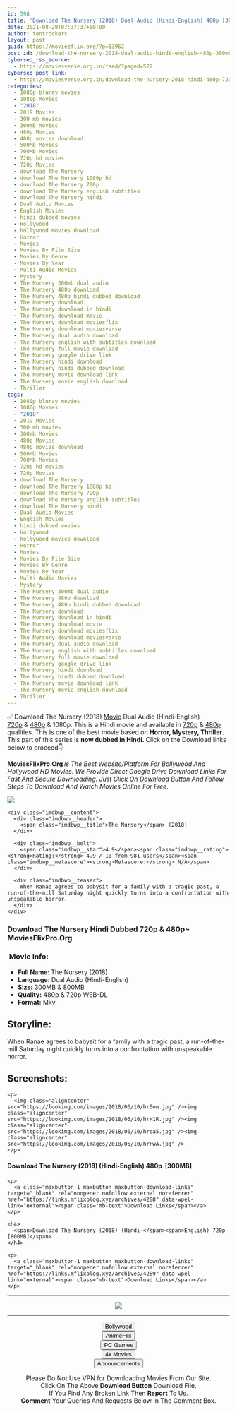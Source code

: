 ```yaml
---
id: 598
title: 'Download The Nursery (2018) Dual Audio (Hindi-English) 480p [300MB] || 720p [800MB]'
date: 2021-08-29T07:37:37+00:00
author: tentrockers
layout: post
guid: https://moviezflix.org/?p=13962
post id: /download-the-nursery-2018-dual-audio-hindi-english-480p-300mb-720p-800mb/
cyberseo_rss_source:
  - https://moviesverse.org.in/feed/?paged=522
cyberseo_post_link:
  - https://moviesverse.org.in/download-the-nursery-2018-hindi-480p-720p/
categories:
  - 1080p bluray movies
  - 1080p Movies
  - "2018"
  - 2019 Movies
  - 300 mb movies
  - 300mb Movies
  - 480p Movies
  - 480p movies download
  - 500Mb Movies
  - 700Mb Movies
  - 720p hd movies
  - 720p Movies
  - download The Nursery
  - download The Nursery 1080p hd
  - download The Nursery 720p
  - download The Nursery english subtitles
  - download The Nursery hindi
  - Dual Audio Movies
  - English Movies
  - hindi dubbed movies
  - Hollywood
  - hollywood movies download
  - Horror
  - Movies
  - Movies By File Size
  - Movies By Genre
  - Movies By Year
  - Multi Audio Movies
  - Mystery
  - The Nursery 300mb dual audio
  - The Nursery 480p download
  - The Nursery 480p hindi dubbed download
  - The Nursery download
  - The Nursery download in hindi
  - The Nursery download movie
  - The Nursery download moviesflix
  - The Nursery download moviesverse
  - The Nursery dual audio download
  - The Nursery english with subtitles download
  - The Nursery full movie download
  - The Nursery google drive link
  - The Nursery hindi download
  - The Nursery hindi dubbed download
  - The Nursery movie download link
  - The Nursery movie english download
  - Thriller
tags:
  - 1080p bluray movies
  - 1080p Movies
  - "2018"
  - 2019 Movies
  - 300 mb movies
  - 300mb Movies
  - 480p Movies
  - 480p movies download
  - 500Mb Movies
  - 700Mb Movies
  - 720p hd movies
  - 720p Movies
  - download The Nursery
  - download The Nursery 1080p hd
  - download The Nursery 720p
  - download The Nursery english subtitles
  - download The Nursery hindi
  - Dual Audio Movies
  - English Movies
  - hindi dubbed movies
  - Hollywood
  - hollywood movies download
  - Horror
  - Movies
  - Movies By File Size
  - Movies By Genre
  - Movies By Year
  - Multi Audio Movies
  - Mystery
  - The Nursery 300mb dual audio
  - The Nursery 480p download
  - The Nursery 480p hindi dubbed download
  - The Nursery download
  - The Nursery download in hindi
  - The Nursery download movie
  - The Nursery download moviesflix
  - The Nursery download moviesverse
  - The Nursery dual audio download
  - The Nursery english with subtitles download
  - The Nursery full movie download
  - The Nursery google drive link
  - The Nursery hindi download
  - The Nursery hindi dubbed download
  - The Nursery movie download link
  - The Nursery movie english download
  - Thriller
---
```

<div class="thecontent clearfix">
  <p>
    ✅ Download The Nursery (2018) <a href="https://moviesverse.org.in/category/movies/" data-wpel-link="internal">Movie</a> Dual Audio (Hindi-English) <a href="https://moviesverse.org.in/720p-movies/" data-wpel-link="internal">720p</a>&nbsp;&&nbsp;<a href="https://moviesverse.org.in/480p-movies/" data-wpel-link="internal">480p</a> & 1080p. This is a Hindi movie and available in <a href="https://moviesverse.org.in/720p-movies/" data-wpel-link="internal">720p</a>&nbsp;&&nbsp;<a href="https://moviesverse.org.in/480p-movies/" data-wpel-link="internal">480p</a> qualities. This is one of the best movie based on <strong>Horror, Mystery, Thriller</strong>. This part of this series is <strong>now dubbed in <span>Hindi.&nbsp;</span></strong><span>Click on the Download links below to proceed👇</span>
  </p>
  
  <p>
    <strong><span>MoviesFlixPro.Org&nbsp;</span></strong><em>is The Best Website/Platform For Bollywood And Hollywood HD Movies. We Provide Direct Google Drive Download Links For Fast And Secure Downloading. Just Click On Download Button And Follow Steps To&nbsp;Download And Watch Movies Online For Free.</em>
  </p>
  
  <div class="imdbwp imdbwp--movie dark">
    <div class="imdbwp__thumb">
      <a class="imdbwp__link" target="_blank" title="The Nursery" href="https://www.imdb.com/title/tt5903358/" rel="nofollow external noopener noreferrer" data-wpel-link="external"><img class="imdbwp__img" src="https://m.media-amazon.com/images/M/MV5BYzE5NTM4ZWMtZWYzZS00ZDBlLThmYWEtZmQ2ZGIxOTY1OWIxXkEyXkFqcGdeQXVyNjgwMTc1ODI@._V1_SX300.jpg" /></a>
    </div>
    
    <div class="imdbwp__content">
      <div class="imdbwp__header">
        <span class="imdbwp__title">The Nursery</span> (2018)
      </div>
      
      <div class="imdbwp__belt">
        <span class="imdbwp__star">4.9</span><span class="imdbwp__rating"><strong>Rating:</strong> 4.9 / 10 from 981 users</span><span class="imdbwp__metascore"><strong>Metascore:</strong> N/A</span>
      </div>
      
      <div class="imdbwp__teaser">
        When Ranae agrees to babysit for a family with a tragic past, a run-of-the-mill Saturday night quickly turns into a confrontation with unspeakable horror.
      </div>
    </div>
  </div>
  
  <h3>
    <span>Download The Nursery Hindi Dubbed 720p & 480p~ MoviesFlixPro.Org</span>
  </h3>
  
  <h3>
    <span>&nbsp;Movie Info:&nbsp;</span>
  </h3>
  
  <ul>
    <li>
      <strong>Full Name: </strong>The Nursery (2018)
    </li>
    <li>
      <strong>Language:</strong> Dual Audio (Hindi-English)
    </li>
    <li>
      <strong>Size:</strong> 300MB & 800MB
    </li>
    <li>
      <strong>Quality:</strong> 480p & 720p WEB-DL
    </li>
    <li>
      <strong>Format:</strong>&nbsp;Mkv
    </li>
  </ul>
  
  <h2>
    <span>Storyline:</span>
  </h2>
  
  <p>
    When Ranae agrees to babysit for a family with a tragic past, a run-of-the-mill Saturday night quickly turns into a confrontation with unspeakable horror.
  </p>
  
  <div class="summary_text">
    <h2>
      <span>Screenshots:</span>
    </h2>
    
    <p>
      <img class="aligncenter" src="https://lookimg.com/images/2018/06/10/hr5om.jpg" /><img class="aligncenter" src="https://lookimg.com/images/2018/06/10/hrH1R.jpg" /><img class="aligncenter" src="https://lookimg.com/images/2018/06/10/hrsa5.jpg" /><img class="aligncenter" src="https://lookimg.com/images/2018/06/10/hrFwA.jpg" />
    </p>
  </div>
  
  <div class="inline canwrap">
    <h4>
      <span>Download The Nursery (2018) (Hindi-English) </span><span>480p&nbsp; [300MB]</span>
    </h4>
    
    <p>
      <a class="maxbutton-1 maxbutton maxbutton-download-links" target="_blank" rel="noopener nofollow external noreferrer" href="https://links.mflixblog.xyz/archives/4288" data-wpel-link="external"><span class="mb-text">Download Links</span></a>
    </p>
    
    <h4>
      <span>Download The Nursery (2018) (Hindi-</span><span>English) 720p [800MB]</span>
    </h4>
    
    <p>
      <a class="maxbutton-1 maxbutton maxbutton-download-links" target="_blank" rel="noopener nofollow external noreferrer" href="https://links.mflixblog.xyz/archives/4289" data-wpel-link="external"><span class="mb-text">Download Links</span></a>
    </p>
  </div>
</div>

<center>
  </p> 
  
  <hr />
  
  <p>
    <a href="http://gdrivepro.xyz/join.php" data-wpel-link="external" target="_blank" rel="nofollow external noopener noreferrer"><img src="https://i.imgur.com/FhMdWdW.png" /></a>
  </p>
  
  <hr />
  
  <p>
    <a href="https://dogemovies.xyz" target="_blank" data-wpel-link="external" rel="nofollow external noopener noreferrer"><button class="button button5">Bollywood</button></a><br /> <a href="https://animeflix.in" target="_blank" data-wpel-link="external" rel="nofollow external noopener noreferrer"><button class="button button5">AnimeFlix</button></a><br /> <a href="https://gamesflix.net/" target="_blank" data-wpel-link="external" rel="nofollow external noopener noreferrer"><button class="button button5">PC Games</button></a><br /> <a href="https://uhdmovies.in" target="_blank" data-wpel-link="external" rel="nofollow external noopener noreferrer"><button class="button button5">4k Movies</button></a><br /> <a href="https://moviesverse.org.in/announcements/" target="_blank" data-wpel-link="internal" rel="noopener"><button class="button button5">Announcements</button></a>
  </p>
  
  <div class="alert alert-danger">
    Please Do Not Use VPN for Downloading Movies From Our Site.
  </div>
  
  <div class="alert alert-success">
    Click On The Above <strong>Download Button</strong> Download File.
  </div>
  
  <div class="alert alert-warning">
    If You Find Any Broken Link Then <strong>Report</strong> To Us.
  </div>
  
  <div class="alert alert-info">
    <strong>Comment</strong> Your Queries And Requests Below In The Comment Box.
  </div>
  
  <p>
    </center>
  </p>
